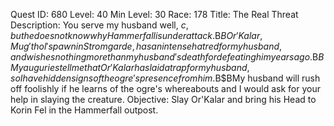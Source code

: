 Quest ID: 680
Level: 40
Min Level: 30
Race: 178
Title: The Real Threat
Description: You serve my husband well, $c, but he does not know why Hammerfall is under attack.$B$BOr'Kalar, Mug'thol's pawn in Stromgarde, has an intense hatred for my husband, and wishes nothing more than my husband's death for defeating him years ago.$B$BMy auguries tell me that Or'Kalar has laid a trap for my husband, so I have hidden signs of the ogre's presence from him.$B$BMy husband will rush off foolishly if he learns of the ogre's whereabouts and I would ask for your help in slaying the creature.
Objective: Slay Or'Kalar and bring his Head to Korin Fel in the Hammerfall outpost.
